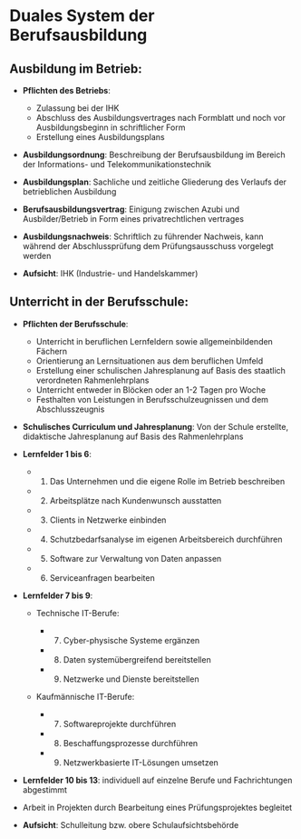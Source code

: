 # Duales System der Berufsausbildung

## Ausbildung im Betrieb:

- **Pflichten des Betriebs**:
    - Zulassung bei der IHK
    - Abschluss des Ausbildungsvertrages nach Formblatt und noch vor Ausbildungsbeginn in schriftlicher Form
    - Erstellung eines Ausbildungsplans

- **Ausbildungsordnung**: Beschreibung der Berufsausbildung im Bereich der Informations- und Telekommunikationstechnik
- **Ausbildungsplan**: Sachliche und zeitliche Gliederung des Verlaufs der betrieblichen Ausbildung
- **Berufsausbildungsvertrag**: Einigung zwischen Azubi und Ausbilder/Betrieb in Form eines privatrechtlichen vertrages 
- **Ausbildungsnachweis**: Schriftlich zu führender Nachweis, kann während der Abschlussprüfung dem Prüfungsausschuss vorgelegt werden
- **Aufsicht**: IHK (Industrie- und Handelskammer)

## Unterricht in der Berufsschule:

- **Pflichten der Berufsschule**:
    - Unterricht in beruflichen Lernfeldern sowie allgemeinbildenden Fächern
    - Orientierung an Lernsituationen aus dem beruflichen Umfeld
    - Erstellung einer schulischen Jahresplanung auf Basis des staatlich verordneten Rahmenlehrplans
    - Unterricht entweder in Blöcken oder an 1-2 Tagen pro Woche
    - Festhalten von Leistungen in Berufsschulzeugnissen und dem Abschlusszeugnis

- **Schulisches Curriculum und Jahresplanung**: Von der Schule erstellte, didaktische Jahresplanung auf Basis des Rahmenlehrplans
- **Lernfelder 1 bis 6**:
    - 1. Das Unternehmen und die eigene Rolle im Betrieb beschreiben
    - 2. Arbeitsplätze nach Kundenwunsch ausstatten
    - 3. Clients in Netzwerke einbinden
    - 4. Schutzbedarfsanalyse im eigenen Arbeitsbereich durchführen
    - 5. Software zur Verwaltung von Daten anpassen
    - 6. Serviceanfragen bearbeiten

- **Lernfelder 7 bis 9**:
  - Technische IT-Berufe:
    - 7. Cyber-physische Systeme ergänzen
    - 8. Daten systemübergreifend bereitstellen
    - 9. Netzwerke und Dienste bereitstellen

  - Kaufmännische IT-Berufe: 
    - 7. Softwareprojekte durchführen
    - 8. Beschaffungsprozesse durchführen
    - 9. Netzwerkbasierte IT-Lösungen umsetzen

- **Lernfelder 10 bis 13**: individuell auf einzelne Berufe und Fachrichtungen abgestimmt
- Arbeit in Projekten durch Bearbeitung eines Prüfungsprojektes begleitet
- **Aufsicht**: Schulleitung bzw. obere Schulaufsichtsbehörde
